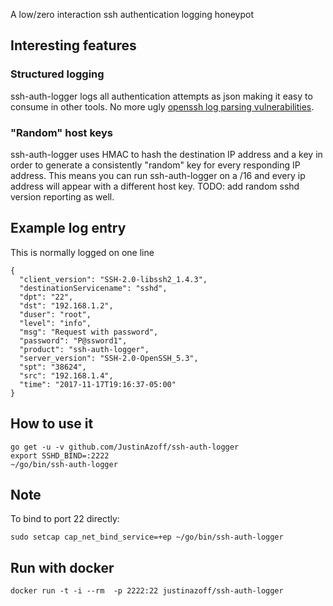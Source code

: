 A low/zero interaction ssh authentication logging honeypot

## Interesting features

### Structured logging

ssh-auth-logger logs all authentication attempts as json making it easy to
consume in other tools.  No more ugly [openssh log parsing
vulnerabilities](http://dcid.me/texts/attacking-log-analysis-tools.html).

### "Random" host keys
ssh-auth-logger uses HMAC to hash the destination IP address and a key in order to
generate a consistently "random" key for every responding IP address.  This
means you can run ssh-auth-logger on a /16 and every ip address will appear
with a different host key.  TODO: add random sshd version reporting as well.

## Example log entry

This is normally logged on one line

```
{
  "client_version": "SSH-2.0-libssh2_1.4.3",
  "destinationServicename": "sshd",
  "dpt": "22",
  "dst": "192.168.1.2",
  "duser": "root",
  "level": "info",
  "msg": "Request with password",
  "password": "P@ssword1",
  "product": "ssh-auth-logger",
  "server_version": "SSH-2.0-OpenSSH_5.3",
  "spt": "38624",
  "src": "192.168.1.4",
  "time": "2017-11-17T19:16:37-05:00"
}
```


## How to use it

    go get -u -v github.com/JustinAzoff/ssh-auth-logger
    export SSHD_BIND=:2222
    ~/go/bin/ssh-auth-logger

## Note

To bind to port 22 directly:

    sudo setcap cap_net_bind_service=+ep ~/go/bin/ssh-auth-logger

## Run with docker

    docker run -t -i --rm  -p 2222:22 justinazoff/ssh-auth-logger
